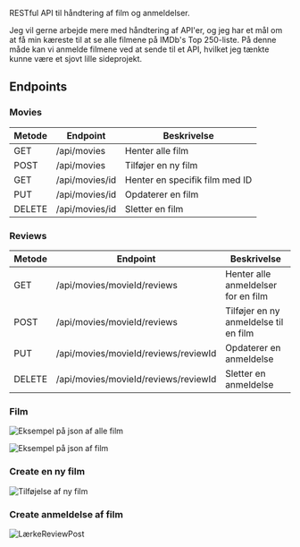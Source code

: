 RESTful API til håndtering af film og anmeldelser.

Jeg vil gerne arbejde mere med håndtering af API'er, og jeg har et mål om at få min kæreste til at se alle filmene på IMDb's Top 250-liste. På denne måde kan vi anmelde filmene ved at sende til et API, hvilket jeg tænkte kunne være et sjovt lille sideprojekt.

## Endpoints

### Movies

| Metode | Endpoint | Beskrivelse
|-----|-----|-----
| GET | /api/movies | Henter alle film
| POST | /api/movies | Tilføjer en ny film
| GET | /api/movies/id | Henter en specifik film med ID
| PUT | /api/movies/id | Opdaterer en film
| DELETE | /api/movies/id | Sletter en film


### Reviews

| Metode | Endpoint | Beskrivelse
|-----|-----|-----
| GET | /api/movies/movieId/reviews | Henter alle anmeldelser for en film
| POST | /api/movies/movieId/reviews | Tilføjer en ny anmeldelse til en film
| PUT | /api/movies/movieId/reviews/reviewId | Opdaterer en anmeldelse
| DELETE | /api/movies/movieId/reviews/reviewId | Sletter en anmeldelse


### Film
![Eksempel på json af alle film](https://github.com/user-attachments/assets/06cb993d-456c-4728-a3c7-20760c5a4b3d)


![Eksempel på json af film](https://github.com/user-attachments/assets/e1d0f78a-2970-477b-a3aa-5e15414c561b)

### Create en ny film
![Tilføjelse af ny film](https://github.com/user-attachments/assets/8ba7f724-8efc-4bde-830c-55bf79310ad2)

### Create anmeldelse af film
![LærkeReviewPost](https://github.com/user-attachments/assets/c5044269-d241-4656-9085-14b5457cb76e)
